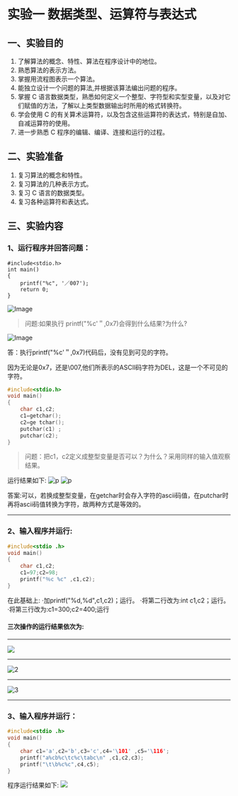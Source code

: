 # 实验一 数据类型、运算符与表达式

## 一、实验目的

1. 了解算法的概念、特性、算法在程序设计中的地位。
2. 熟悉算法的表示方法。
3. 掌握用流程图表示一个算法。
4. 能独立设计一个问题的算法,并根据该算法编出问题的程序。
5. 掌握 C 语言数据类型，熟悉如何定义一个整型、字符型和实型变量，以及对它们赋值的方法，了解以上类型数据输出时所用的格式转换符。
6. 学会使用 C 的有关算术运算符，以及包含这些运算符的表达式，特别是自加、自减运算符的使用。
7. 进一步熟悉 C 程序的编辑、编译、连接和运行的过程。

## 二、实验准备

1. 复习算法的概念和特性。
2. 复习算法的几种表示方式。
3. 复习 C 语言的数据类型。
4. 复习各种运算符和表达式。

## 三、实验内容

### 1、运行程序并回答问题：

```
#include<stdio.h>
int main()
{
    printf("%c", '／007');
    return 0;
}
```
![Image]([https://i0.hdslb.com/bfs/new_dyn/4c186d7a1a9cf4a2627b5bb43404a40a3546738243668772.png@480w_266h_1s.avif](http://i0.hdslb.com/bfs/new_dyn/4c186d7a1a9cf4a2627b5bb43404a40a3546738243668772.png))


> 问题:如果执行 printf("%c'＂,0x7)会得到什么结果?为什么?

![Image](http://i0.hdslb.com/bfs/new_dyn/c917f3f7b20c83b2f4f1f0eca7aad37b3546738243668772.png)

答：执行printf("%c'＂,0x7)代码后，没有见到可见的字符。

因为无论是0x7，还是\007,他们所表示的ASCII码字符为DEL，这是一个不可见的字符。

```c++
#include<stdio.h> 
void main() 
{
    char c1,c2; 
    c1=getchar(); 
    c2=ge tchar(); 
    putchar(c1) ; 
    putchar(c2); 
}
```


> 问题：把c1，c2定义成整型变量是否可以？为什么？采用同样的输入值观察结果。 

运行结果如下:
![p](http://i0.hdslb.com/bfs/new_dyn/a78eac3cdf3b4adf6cfaf9812b66448e3546738243668772.png)
![p](http://i0.hdslb.com/bfs/new_dyn/31f301bfd15e0c195d827e197d3e78133546738243668772.png)

答案:可以，若换成整型变量，在getchar时会存入字符的ascii码值，在putchar时再将ascii码值转换为字符，故两种方式是等效的。

----
### 2、输入程序并运行: 
```C++
#include<stdio .h> 
void main() 
{ 
    char c1,c2; 
    c1=97;c2=98; 
    printf("％c %c" ,c1,c2); 
}
```
在此基础上: 
·加printf("%d,%d",c1,c2)；运行。 
·将第二行改为:int c1,c2；运行。 
·将第三行改为:c1=300;c2=400;运行

#### 三次操作的运行结果依次为:

---

![](http://i0.hdslb.com/bfs/new_dyn/7ee56794e3f3b5c165494fb5c50697563546738243668772.png)

---
![2](http://i0.hdslb.com/bfs/new_dyn/da5bdc4de98531b6cb9dddbda4f849c73546738243668772.png)

---
![3](http://i0.hdslb.com/bfs/new_dyn/3ed822eeb7503ebd0d2517d36c4254663546738243668772.png)

---
### 3、输入程序并运行：
```c++ 
#include<stdio .h> 
void main() 
{
    char c1='a',c2='b',c3='c',c4='\101' ,c5='\116'; 
    printf("a%cb%c\tc%c\tabc\n" ,c1,c2,c3); 
    printf("\t\b%c%c",c4,c5); 
}
```
程序运行结果如下:
![](http://i0.hdslb.com/bfs/new_dyn/7e6794d2b11de3b33891eb69a3d6bb793546738243668772.png)

